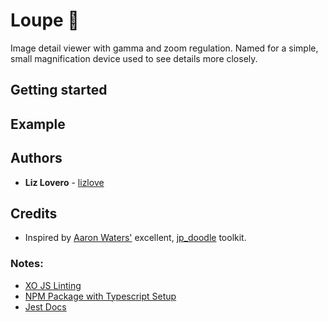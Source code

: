 # Loupe 🔎

Image detail viewer with gamma and zoom regulation. Named for a simple, small magnification device used to see details more closely.

## Getting started

<!-- To install software and packages, you will need to first run in _both_ the `/` and `/client` folder:

### `yarn install`

To start both the client and backend for local development, you can run:

### `yarn dev`

Runs the app in the development mode.<br>
Open [http://localhost:3000](http://localhost:3000) to view it in the browser.

The page will reload if you make edits.<br>
You will also see any lint errors in the console. -->

## Example

<!-- ### Step 1: Delete the data (clear the database)

```
admin/bin/delete-data.js [database_url] --delete
or
admin/bin/delete-data.js --database-from-env --delete
```

This command clears the database entirely and is the essential first step of the data injest process.

If `--database-from-env` is specified, the DATABASE environment variable (from .env) will be used for the database url.

If `--database-from-env-prod` is specified, the DATABASE_PROD environment variable (from .env) will be used for the database url.

### Step 2: Format and load data into database

```
admin/bin/format-and-load-data.js [data_directory] [database_url]
or
admin/bin/format-and-load-data.js [data_directory] --database-from-env
```

Assigns ids, formats, and injests raw data from the spikeforest pipeline into the website for visualization. Raw data files for injest should be stored in [data_directory] with capitalized titles. After injest is complete, this script automatically deletes temp files generated in the process.

If `--database-from-env` is specified, the DATABASE environment variable (from .env) will be used for the database url.

If `--database-from-env-prod` is specified, the DATABASE_PROD environment variable (from .env) will be used for the database url. -->

## Authors

- **Liz Lovero** - [lizlove](https://github.com/lizlove)


## Credits

- Inspired by [Aaron Waters'](https://github.com/AaronWatters) excellent, [jp_doodle](https://github.com/AaronWatters/jp_doodle) toolkit.


### Notes:

- [XO JS Linting](https://github.com/xojs/eslint-config-xo/blob/main/index.js)
- [NPM Package with Typescript Setup](https://dev.to/siddharthshyniben/how-to-build-an-npm-package-using-typescript-jest-and-xo-40nd)
- [Jest Docs](https://jestjs.io/docs/getting-started)